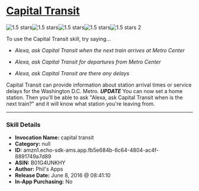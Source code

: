 # [Capital Transit](http://alexa.amazon.com/#skills/amzn1.echo-sdk-ams.app.fb5e684b-6c64-4804-ac4f-8891749a7d89)
![1.5 stars](../../images/ic_star_black_18dp_1x.png)![1.5 stars](../../images/ic_star_half_black_18dp_1x.png)![1.5 stars](../../images/ic_star_border_black_18dp_1x.png)![1.5 stars](../../images/ic_star_border_black_18dp_1x.png)![1.5 stars](../../images/ic_star_border_black_18dp_1x.png) 2

To use the Capital Transit skill, try saying...

* *Alexa, ask Capital Transit when the next train arrives at Metro Center*

* *Alexa, ask Capital Transit for departures from Metro Center*

* *Alexa, ask Capital Transit are there any delays*

Capital Transit can provide information about station arrival times or service delays for the Washington D.C. Metro.
***UPDATE***
You can now set a home station. Then you'll be able to ask "Alexa, ask Capital Transit when is the next train?" and it will know what station you're leaving from.

***

### Skill Details

* **Invocation Name:** capital transit
* **Category:** null
* **ID:** amzn1.echo-sdk-ams.app.fb5e684b-6c64-4804-ac4f-8891749a7d89
* **ASIN:** B01G4UNKHY
* **Author:** Phil's Apps
* **Release Date:** June 8, 2016 @ 08:41:10
* **In-App Purchasing:** No

